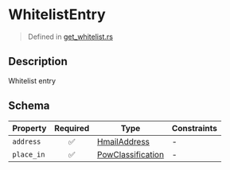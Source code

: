 # WhitelistEntry
> Defined in [get_whitelist.rs](../../../../../interface/src/interface/routes/native/get_whitelist.rs)

## Description
Whitelist entry

## Schema

| Property | Required | Type | Constraints |
| --- | :---: | --- | --- |
| `address` | ✅ | [HmailAddress](../../../fields/hmail_address/HmailAddress.md) |  -  |
| `place_in` | ✅ | [PowClassification](../../../pow/PowClassification.md) |  -  |


